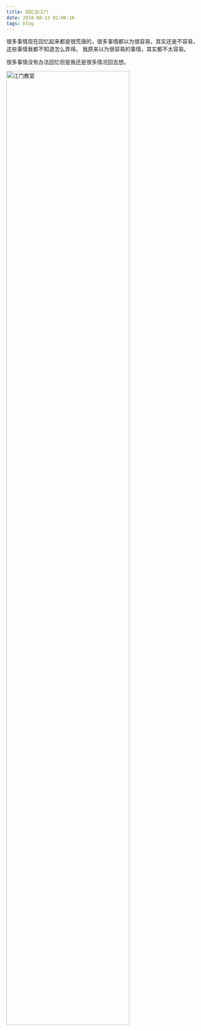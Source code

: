 ```yaml
---
title: 回忆去江门
date: 2018-08-13 01:06:16
tags: blog
---
```


很多事情现在回忆起来都是很荒唐的，很多事情都以为很容易，其实还是不容易，这些事情我都不知道怎么弄得。
我原来以为很容易的事情，其实都不太容易。

很多事情没有办法回忆但是我还是很多情况回去想。

<img src="/images/blog/IMG_20180614_190823_HHT.jpg" width="80%" alt="江门教室" />
